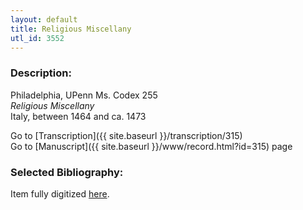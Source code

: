 ```yaml
---
layout: default
title: Religious Miscellany
utl_id: 3552
---
```


###  Description:

Philadelphia, UPenn Ms. Codex 255<br>
_Religious Miscellany_<br>
Italy, between 1464 and ca. 1473

Go to [Transcription]({{ site.baseurl }}/transcription/315)<br>
Go to [Manuscript]({{ site.baseurl }}/www/record.html?id=315) page 

###  Selected Bibliography:

Item fully digitized [here](http://hdl.library.upenn.edu/1017/d/medren/9915808633503681).

